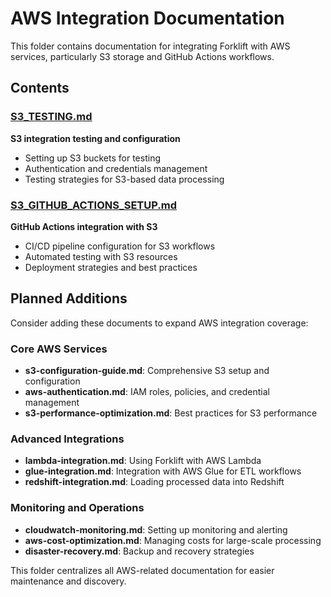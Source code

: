 # AWS Integration Documentation

This folder contains documentation for integrating Forklift with AWS services, particularly S3 storage and GitHub Actions workflows.

## Contents

### [S3_TESTING.md](S3_TESTING.md)
**S3 integration testing and configuration**
- Setting up S3 buckets for testing
- Authentication and credentials management
- Testing strategies for S3-based data processing

### [S3_GITHUB_ACTIONS_SETUP.md](S3_GITHUB_ACTIONS_SETUP.md)
**GitHub Actions integration with S3**
- CI/CD pipeline configuration for S3 workflows
- Automated testing with S3 resources
- Deployment strategies and best practices

## Planned Additions

Consider adding these documents to expand AWS integration coverage:

### Core AWS Services
- **s3-configuration-guide.md**: Comprehensive S3 setup and configuration
- **aws-authentication.md**: IAM roles, policies, and credential management
- **s3-performance-optimization.md**: Best practices for S3 performance

### Advanced Integrations
- **lambda-integration.md**: Using Forklift with AWS Lambda
- **glue-integration.md**: Integration with AWS Glue for ETL workflows
- **redshift-integration.md**: Loading processed data into Redshift

### Monitoring and Operations
- **cloudwatch-monitoring.md**: Setting up monitoring and alerting
- **aws-cost-optimization.md**: Managing costs for large-scale processing
- **disaster-recovery.md**: Backup and recovery strategies

This folder centralizes all AWS-related documentation for easier maintenance and discovery.
